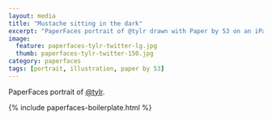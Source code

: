 ```yaml
---
layout: media
title: "Mustache sitting in the dark"
excerpt: "PaperFaces portrait of @tylr drawn with Paper by 53 on an iPad."
image: 
  feature: paperfaces-tylr-twitter-lg.jpg
  thumb: paperfaces-tylr-twitter-150.jpg
category: paperfaces
tags: [portrait, illustration, paper by 53]
---
```


PaperFaces portrait of [@tylr](http://twitter.com/tylr).

{% include paperfaces-boilerplate.html %}
